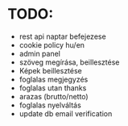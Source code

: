 # TODO:
* rest api naptar befejezese
* cookie policy hu/en
* admin panel
* szöveg megírása, beillesztése
* Képek beillesztése
* foglalas megjegyzés
* foglalas utan thanks
* arazas (brutto/netto)
* foglalas nyelváltás
* update db email verification
